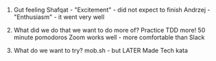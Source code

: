 1. Gut feeling
    Shafqat - "Excitement" - did not expect to finish
    Andrzej - "Enthusiasm" - it went very well

2. What did we do that we want to do more of?
    Practice TDD more!
    50 minute pomodoros
    Zoom works well - more comfortable than Slack

3. What do we want to try?
    mob.sh - but LATER
    Made Tech kata